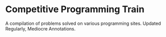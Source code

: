 # Competitive Programming Train
 A compilation of problems solved on various programming sites. Updated Regularly, Mediocre Annotations.
